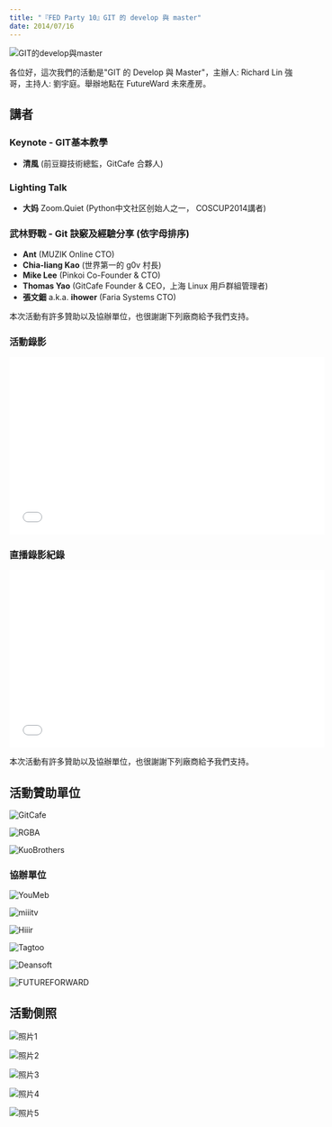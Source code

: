 ```yaml
---
title: "『FED Party 10』GIT 的 develop 與 master"
date: 2014/07/16
---
```


![GIT的develop與master](/images/act-10.png)

各位好，這次我們的活動是"GIT 的 Develop 與 Master"，主辦人: Richard Lin 強哥，主持人: 劉宇庭。舉辦地點在 FutureWard 未來產房。

## 講者

### Keynote - GIT基本教學

* **清風** (前豆瓣技術總監，GitCafe 合夥人)

### Lighting Talk

* **大妈** Zoom.Quiet (Python中文社区创始人之一， COSCUP2014講者)

### 武林野戰 - Git 訣竅及經驗分享 (依字母排序)

* **Ant** (MUZIK Online CTO)
* **Chia-liang Kao** (世界第一的 g0v 村長)
* **Mike Lee** (Pinkoi Co-Founder & CTO)
* **Thomas Yao** (GitCafe Founder & CEO，上海 Linux 用戶群組管理者)
* **張文鈿** a.k.a. **ihower** (Faria Systems CTO)

本次活動有許多贊助以及協辦單位，也很謝謝下列廠商給予我們支持。

### 活動錄影

<p>
<iframe width="560" height="315" src="//www.youtube.com/embed/igmZnIT19Tc?list=PLmwIWrPep6nmkm8h5MGJqaved_FDs9xyc" frameborder="0" allowfullscreen></iframe>
</p>


### 直播錄影紀錄

<p>
<iframe width="560" height="315" src="//www.youtube.com/embed/F-qO5sftxR0" frameborder="0" allowfullscreen></iframe>
</p>

本次活動有許多贊助以及協辦單位，也很謝謝下列廠商給予我們支持。

## 活動贊助單位

![GitCafe](/images/act-10_01.png)

![RGBA](/images/act-10_02.png)

![KuoBrothers](/images/act-10_03.jpg)

### 協辦單位

![YouMeb](/images/act-10_04.jpg)

![miiitv](/images/act-10_05.png)

![Hiiir](/images/act-10_06.png)

![Tagtoo](/images/act-10_07.jpg)

![Deansoft](/images/act-10_08.jpg)

![FUTUREFORWARD](/images/act-10_09.jpg)

## 活動側照

![照片1](/images/act-10_10.jpg)

![照片2](/images/act-10_11.jpg)

![照片3](/images/act-10_12.jpg)

![照片4](/images/act-10_13.jpg)

![照片5](/images/act-10_14.jpg)
